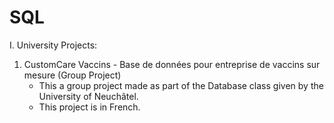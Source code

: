 # SQL

I. University Projects:
  1. CustomCare Vaccins - Base de données pour entreprise de vaccins sur mesure (Group Project)
     - This a group project made as part of the Database class given by the University of Neuchâtel.
     - This project is in French.   
